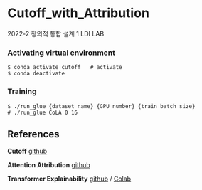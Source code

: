 # Cutoff_with_Attribution
2022-2 창의적 통합 설계 1 LDI LAB

### Activating virtual environment
```shell
$ conda activate cutoff   # activate
$ conda deactivate
```

### Training
```shell
$ ./run_glue {dataset name} {GPU number} {train batch size}
# ./run_glue CoLA 0 16
```

## References
**Cutoff** [github](https://github.com/dinghanshen/Cutoff)

**Attention Attribution** [github](https://github.com/YRdddream/attattr)

**Transformer Explainability** [github](https://github.com/hila-chefer/Transformer-Explainability) / [Colab](https://colab.research.google.com/github/hila-chefer/Transformer-Explainability/blob/main/BERT_explainability.ipynb)
